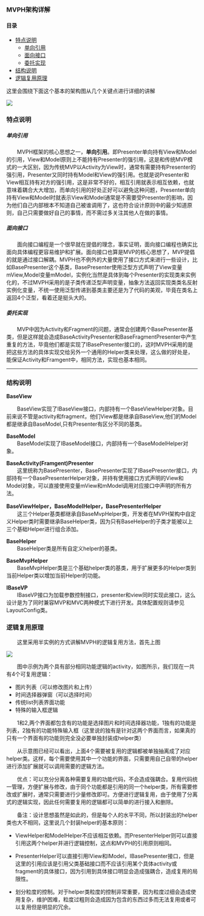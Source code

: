 ###  MVPH架构详解
#### 目录
* [特点说明](#特点说明)
  + [单向引用](#单向引用)
  + [面向接口](#面向接口)
  + [委托实现](#委托实现)
* [结构说明](#结构说明)
* [逻辑复用原理](#逻辑复用原理)

这里会围绕下面这个基本的架构图从几个关键点进行详细的讲解

![](https://raw.githubusercontent.com/AcgnCodeMonkey/MVPLibrary/master/file/架构图1.png)

### 特点说明
#####  单向引用
&emsp;&emsp;MVPH框架的核心思想之一，**单向引用**。即Presenter单向持有View和Model的引用，View和Model原则上不能持有Presenter的强引用，这是和传统MVP模式的一大区别，因为传统MVP以Activity为View时，通常有需要持有Presenter的强引用，Presenter又同时持有Model和View的强引用。也就是说Presenter和View相互持有对方的强引用，这是非常不好的，相互引用就表示相互依赖，也就意味着耦合大大增加，而单向引用的好处正好可以避免这种问题，Presenter单向持有View和Model时就表示View和Model通常是不需要受Presenter的影响，因为他们自己内部根本不知道自己被谁调用了，这也符合设计原则中的最少知道原则，自己只需要做好自己的事情，而不需过多关注其他人在做的事情。

##### 面向接口
&emsp;&emsp;面向接口编程是一个很早就在提倡的理念，事实证明，面向接口编程也确实比面向具体编程更容易维护和扩展。面向接口也算是MVP的核心思想了，MVP提倡的就是通过接口解耦。MVPH也不例外的大量使用了接口方式来进行一些设计，比如BasePresenter这个基类，BasePresenter使用泛型方式声明了View变量mView,Model变量mModel，实例化当然是具体到每个Presenter的实现类来实例化的，不过MVPH采用的是子类传递泛型声明变量，抽象方法返回实现类类名反射实例化变量，不统一使用泛型传递到基类主要还是为了代码的美观，毕竟在类名上返回4个泛型，看着还是挺头大的。

##### 委托实现
&emsp;&emsp;MVP中因为Activity和Fragment的问题，通常会创建两个BasePresenter基类，但是这样就会造成BaseActivityPresenter和BaseFragmentPresenter中产生重复的方法，毕竟他们都是实现了IBasePresenter接口的，这时MVPH采用的是把这些方法的具体实现交给另外一个通用的Helper类来处理，这么做的好处是，能保证Activity和Framgent中，相同方法，实现也基本相同。

---

### 结构说明

**BaseView**<br>

&emsp;&emsp;BaseView实现了IBaseView接口，内部持有一个BaseViewHelper对象。目前来说不管是activity和fragment，他们View都是继承自BaseView,他们的Model都是继承自BaseModel,只有Presenter有区分不同的基类。

**BaseModel**<br>
&emsp;&emsp;BaseModel实现了IBaseModel接口，内部持有一个BaseModelHelper对象。

**BaseActivity(Framgent)Presenter**<br>
&emsp;&emsp;这里统称为BasePresenter，BasePresenter实现了IBasePresenter接口，内部持有一个BasePresenterHelper对象，并持有使用接口方式声明的View和Model对象，可以直接使用变量mView和mModel调用对应接口中声明的所有方法。

**BaseViewHelper，BaseModelHelper，BasePresenterHelper**<br>
&emsp;&emsp;这三个Helper基类都继承自BaseMvpHelper类，开发者在MVPH架构中自定义Helper类时需要继承BaseHelper类，因为只有BaseHelper的子类才能被以上三个基础Helper进行组合添加。

**BaseHelper**<br>
&emsp;&emsp;BaseHelper类是所有自定义helper的基类。

**BaseMvpHelper**<br>
&emsp;&emsp;BaseMvpHelper类是三个基础helper类的基类，用于扩展更多的Helper类到当前Helper类以增加当前Helper的功能。

**IBaseVP**<br>
&emsp;&emsp;IBaseVP接口为加载参数控制接口，presenter和view同时实现此接口，这么设计是为了同时兼容MVP和MVC两种模式下进行开发。具体配置规则请参见LayoutConfig类。

### 逻辑复用原理

&emsp;&emsp;这里采用半实例的方式讲解MVPH的逻辑复用方法，首先上图

![](https://raw.githubusercontent.com/AcgnCodeMonkey/MVPLibrary/master/file/逻辑复用图.png)

&emsp;&emsp;图中示例为两个具有部分相同功能逻辑的activity，如图所示，我们现在一共有4个可复用逻辑：
* 图片列表（可以修改图片和上传）
* 时间选择器弹窗（可以选择时间）
* 传统list列表界面功能
* 特殊的输入框逻辑

&emsp;&emsp;1和2,两个界面都包含有的功能是选择图片和时间选择器功能，1独有的功能是列表，2独有的功能特殊输入框（这里说的独有是针对这两个界面而言，如果真的只有一个界面有的功能则完全没必要单独封装成helper类）

&emsp;&emsp;从示意图已经可以看出，上面4个需要被复用的逻辑都被单独抽离成了对应helper类。这样，每个需要使用其中一个功能的界面，只需要用自己自带的helper进行添加扩展就可以调用需要的逻辑方法。

&emsp;&emsp;优点：可以充分分离各种需要复用的功能代码，不会造成强耦合。复用代码统一管理，方便扩展与修改，由于同个功能都是引用的同一个helper类，所有需要修改或扩展时，通常只需要进行少量修改即可。方便进行逻辑复用，由于使用了分离式的逻辑实现，因此任何需要复用的逻辑都可以简单的进行接入和删除。

&emsp;&emsp;备注：设计思想虽然是如此的，但是每个人的水平不同，所以封装出的helper类也大不相同，这里说几个封装helper的基本原则：

* ViewHelper和ModelHelper不应该相互依赖。而PresenterHelper则可以直接引用这两个helper并进行逻辑控制，这点和MVPH的引用原则相同。

* PresenterHelper可以直接引用IView和IModel，IBasePresenter接口，但是这里的引用应该是引用父类基础接口而不应该引用某个具体activity或fragment的具体接口，因为引用到具体接口明显会造成强耦合，造成复用的局限性。

* 划分粒度的控制。对于helper类粒度的控制非常重要，因为粒度过细会造成使用复杂，维护困难，粒度过粗则会造成因为包含的东西过多而无法复用或者可以复用但是明显的冗余。
